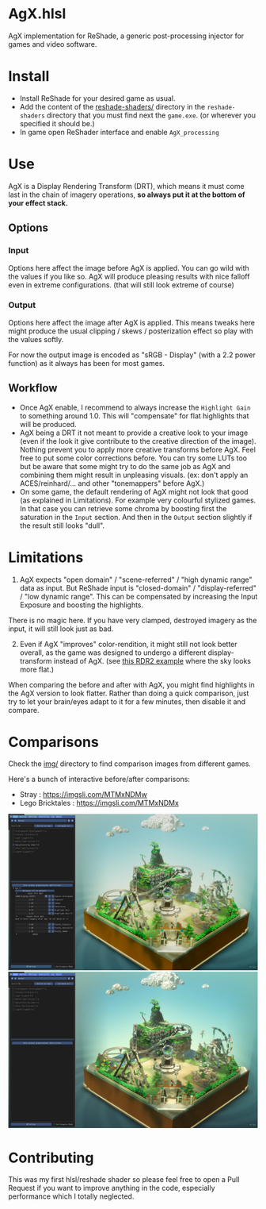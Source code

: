 # AgX.hlsl

AgX implementation for ReShade, a generic post-processing injector for games and video software.

# Install

- Install ReShade for your desired game as usual.
- Add the content of the [reshade-shaders/](reshade-shaders/) directory in the `reshade-shaders` directory that you must find next the `game.exe`. (or wherever you specified it should be.)
- In game open ReShader interface and enable `AgX_processing`

# Use

AgX is a Display Rendering Transform (DRT), which means it must come last in the chain of imagery operations, **so always put it at the bottom of your effect stack.**

## Options

### Input

Options here affect the image before AgX is applied. You can go wild with the values if you like so. AgX will produce pleasing results with nice falloff even in extreme configurations. (that will still look extreme of course)

### Output

Options here affect the image after AgX is applied. This means tweaks here might produce the usual clipping / skews / posterization effect so play with the values softly.

For now the output image is encoded as "sRGB - Display" (with a 2.2 power function) as it always has been for most games.

## Workflow

- Once AgX enable, I recommend to always increase the `Highlight Gain` to something around 1.0. This will "compensate" for flat highlights that will be produced.
- AgX being a DRT it not meant to provide a creative look to your image (even if the look it give contribute to the creative direction of the image). Nothing prevent you to apply more creative transforms before AgX. Feel free to put some color corrections before. You can try some LUTs too but be aware that some might try to do the same job as AgX and combining them might result in unpleasing visuals. (ex: don't apply an ACES/reinhard/... and other "tonemappers" before AgX.)
- On some game, the default rendering of AgX might not look that good (as explained in Limitations). For example very colourful stylized games. In that case you can retrieve some chroma by boosting first the saturation in the `Input` section. And then in the `Output` section slightly if the result still looks "dull".

# Limitations

1. AgX expects "open domain" / "scene-referred" / "high dynamic range" data as input. But ReShade input is "closed-domain" / "display-referred" / "low dynamic range". This can be compensated by increasing the Input Exposure and boosting the highlights.

There is no magic here. If you have very clamped, destroyed imagery as the input, it will still look just as bad.

2. Even if AgX "improves" color-rendition, it might still not look better overall, as the game was designed to undergo a different display-transform instead of AgX. (see [this RDR2 example](img/RDR2-2-AgX.jpg) where the sky looks more flat.)

When comparing the before and after with AgX, you might find highlights in the AgX version to look flatter. Rather than doing a quick comparison, just try to let your brain/eyes adapt to it for a few minutes, then disable it and compare.

# Comparisons

Check the [img/](img/) directory to find comparison images from different games.

Here's a bunch of interactive before/after comparisons:

- Stray : https://imgsli.com/MTMxNDMw
- Lego Bricktales : https://imgsli.com/MTMxNDMx

![lego brick tale comparison image AgX](./img/lego_brick_tale-AgX-tweaked.png) 
![lego brick tale comparison image default](./img/lego_brick_tale-default.png)

# Contributing

This was my first hlsl/reshade shader so please feel free to open a Pull Request if you want to improve anything in the code, especially performance which I totally neglected.

